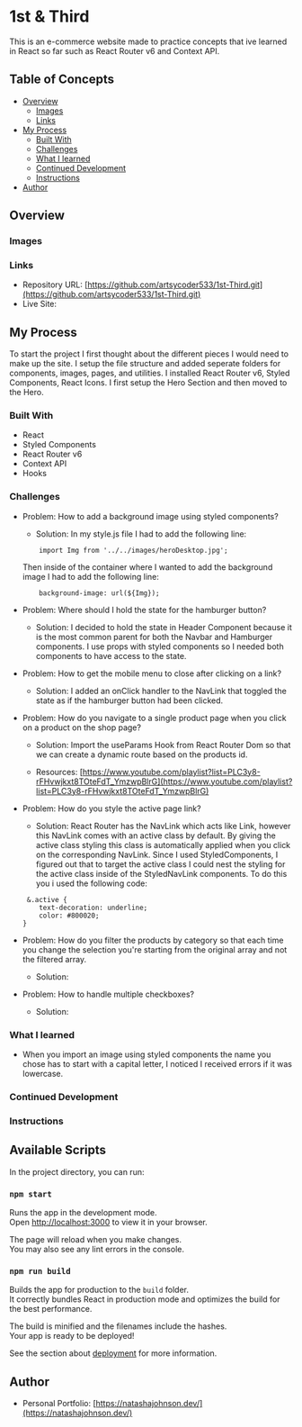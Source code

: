 # 1st & Third

This is an e-commerce website made to practice concepts that ive learned in React so far such as React Router v6 and Context API.

## Table of Concepts

- [Overview](#overview)
    - [Images](#images)
    - [Links](#links)
- [My Process](#my-process)
    - [Built With](#built-with)
    - [Challenges](#challenges)
    - [What I learned](#What-i-learned)
    - [Continued Development](#continued-development)
    - [Instructions](#instructions)
- [Author](#author)

## Overview

### Images

### Links

- Repository URL: [https://github.com/artsycoder533/1st-Third.git](https://github.com/artsycoder533/1st-Third.git)
- Live Site: []()

## My Process

To start the project I first thought about the different pieces I would need to make up the site.  I setup the file structure and added seperate folders for components, images, pages, and utilities.  I installed React Router v6, Styled Components, React Icons.  I first setup the Hero Section and then moved to the Hero.

### Built With

- React
- Styled Components
- React Router v6
- Context API
- Hooks

### Challenges

- Problem: How to add a background image using styled components?

    - Solution: In my style.js file I had to add the following line:

    ```
        import Img from '../../images/heroDesktop.jpg';
    ```
    Then inside of the container where I wanted to add the background image I had to add the following line:

    ```
        background-image: url(${Img});
    ```

- Problem:  Where should I hold the state for the hamburger button?

    - Solution:  I decided to hold the state in Header Component because it is the most common parent for both the Navbar and Hamburger components.  I use props with styled components so I needed both components to have access to the state.

- Problem:  How to get the mobile menu to close after clicking on a link?

    - Solution:  I added an onClick handler to the NavLink that toggled the state as if the hamburger button had been clicked.

- Problem:  How do you navigate to a single product page when you click on a product on the shop page?

    - Solution: Import the useParams Hook from React Router Dom so that we can create a dynamic route based on the products id.

    - Resources: [https://www.youtube.com/playlist?list=PLC3y8-rFHvwjkxt8TOteFdT_YmzwpBlrG](https://www.youtube.com/playlist?list=PLC3y8-rFHvwjkxt8TOteFdT_YmzwpBlrG)

- Problem:  How do you style the active page link?

    - Solution:  React Router has the NavLink which acts like Link, however this NavLink comes with an active class by default.  By giving the active class styling this class is automatically applied when you click on the corresponding NavLink.  Since I used StyledComponents, I figured out that to target the active class I could nest the styling for the active class inside of the StyledNavLink components.  To do this you i used the following code:

    ```
     &.active {
        text-decoration: underline;
        color: #800020;
    }
    ```

- Problem:  How do you filter the products by category so that each time you change the selection you're starting from the original array and not the filtered array.

    - Solution: 

- Problem: How to handle multiple checkboxes?

    - Solution: 

### What I learned

- When you import an image using styled components the name you chose has to start with a capital letter, I noticed I received errors if it was lowercase.

### Continued Development

### Instructions

## Available Scripts

In the project directory, you can run:

### `npm start`

Runs the app in the development mode.\
Open [http://localhost:3000](http://localhost:3000) to view it in your browser.

The page will reload when you make changes.\
You may also see any lint errors in the console.


### `npm run build`

Builds the app for production to the `build` folder.\
It correctly bundles React in production mode and optimizes the build for the best performance.

The build is minified and the filenames include the hashes.\
Your app is ready to be deployed!

See the section about [deployment](https://facebook.github.io/create-react-app/docs/deployment) for more information.

## Author

- Personal Portfolio: [https://natashajohnson.dev/](https://natashajohnson.dev/)